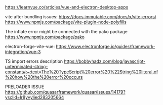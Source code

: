 https://learnvue.co/articles/vue-and-electron-desktop-apps


vite after bundling issues: 
    https://docs.immutable.com/docs/x/vite-errors/
    https://www.npmjs.com/package/vite-plugin-node-polyfills

The inflate error might be connected with the pako package https://www.npmjs.com/package/pako


electron-forge-vite-vue:
https://www.electronforge.io/guides/framework-integration/vue-3 


TS import errors description https://bobbyhadz.com/blog/javascript-unterminated-string-constant#:~:text=The%20TypeScript%20error%20%22String%20literal,of%20how%20the%20error%20occurs

PRELOADER ISSUE https://github.com/quasarframework/quasar/issues/14179?ysclid=lr8yvylied283205664